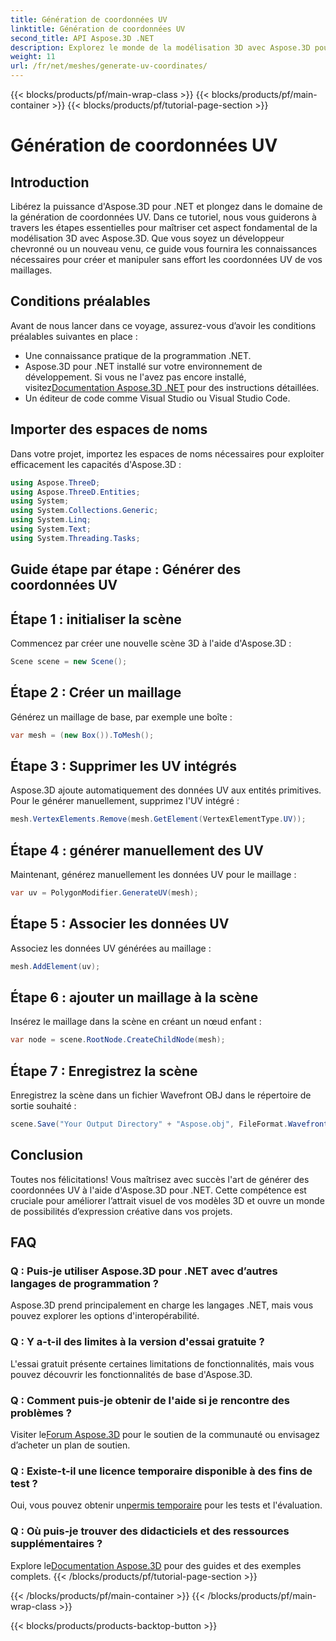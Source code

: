 ```yaml
---
title: Génération de coordonnées UV
linktitle: Génération de coordonnées UV
second_title: API Aspose.3D .NET
description: Explorez le monde de la modélisation 3D avec Aspose.3D pour .NET. Maîtrisez la génération de coordonnées UV sans effort. Élevez vos projets maintenant !
weight: 11
url: /fr/net/meshes/generate-uv-coordinates/
---
```


{{< blocks/products/pf/main-wrap-class >}}
{{< blocks/products/pf/main-container >}}
{{< blocks/products/pf/tutorial-page-section >}}

# Génération de coordonnées UV

## Introduction
Libérez la puissance d'Aspose.3D pour .NET et plongez dans le domaine de la génération de coordonnées UV. Dans ce tutoriel, nous vous guiderons à travers les étapes essentielles pour maîtriser cet aspect fondamental de la modélisation 3D avec Aspose.3D. Que vous soyez un développeur chevronné ou un nouveau venu, ce guide vous fournira les connaissances nécessaires pour créer et manipuler sans effort les coordonnées UV de vos maillages.
## Conditions préalables
Avant de nous lancer dans ce voyage, assurez-vous d’avoir les conditions préalables suivantes en place :
- Une connaissance pratique de la programmation .NET.
-  Aspose.3D pour .NET installé sur votre environnement de développement. Si vous ne l'avez pas encore installé, visitez[Documentation Aspose.3D .NET](https://reference.aspose.com/3d/net/) pour des instructions détaillées.
- Un éditeur de code comme Visual Studio ou Visual Studio Code.
## Importer des espaces de noms
Dans votre projet, importez les espaces de noms nécessaires pour exploiter efficacement les capacités d'Aspose.3D :
```csharp
using Aspose.ThreeD;
using Aspose.ThreeD.Entities;
using System;
using System.Collections.Generic;
using System.Linq;
using System.Text;
using System.Threading.Tasks;
```
## Guide étape par étape : Générer des coordonnées UV
## Étape 1 : initialiser la scène
Commencez par créer une nouvelle scène 3D à l'aide d'Aspose.3D :
```csharp
Scene scene = new Scene();
```
## Étape 2 : Créer un maillage
Générez un maillage de base, par exemple une boîte :
```csharp
var mesh = (new Box()).ToMesh();
```
## Étape 3 : Supprimer les UV intégrés
Aspose.3D ajoute automatiquement des données UV aux entités primitives. Pour le générer manuellement, supprimez l'UV intégré :
```csharp
mesh.VertexElements.Remove(mesh.GetElement(VertexElementType.UV));
```
## Étape 4 : générer manuellement des UV
Maintenant, générez manuellement les données UV pour le maillage :
```csharp
var uv = PolygonModifier.GenerateUV(mesh);
```
## Étape 5 : Associer les données UV
Associez les données UV générées au maillage :
```csharp
mesh.AddElement(uv);
```
## Étape 6 : ajouter un maillage à la scène
Insérez le maillage dans la scène en créant un nœud enfant :
```csharp
var node = scene.RootNode.CreateChildNode(mesh);
```
## Étape 7 : Enregistrez la scène
Enregistrez la scène dans un fichier Wavefront OBJ dans le répertoire de sortie souhaité :
```csharp
scene.Save("Your Output Directory" + "Aspose.obj", FileFormat.WavefrontOBJ);
```
## Conclusion
Toutes nos félicitations! Vous maîtrisez avec succès l'art de générer des coordonnées UV à l'aide d'Aspose.3D pour .NET. Cette compétence est cruciale pour améliorer l’attrait visuel de vos modèles 3D et ouvre un monde de possibilités d’expression créative dans vos projets.
## FAQ
### Q : Puis-je utiliser Aspose.3D pour .NET avec d’autres langages de programmation ?
Aspose.3D prend principalement en charge les langages .NET, mais vous pouvez explorer les options d'interopérabilité.
### Q : Y a-t-il des limites à la version d'essai gratuite ?
L'essai gratuit présente certaines limitations de fonctionnalités, mais vous pouvez découvrir les fonctionnalités de base d'Aspose.3D.
### Q : Comment puis-je obtenir de l'aide si je rencontre des problèmes ?
 Visiter le[Forum Aspose.3D](https://forum.aspose.com/c/3d/18) pour le soutien de la communauté ou envisagez d’acheter un plan de soutien.
### Q : Existe-t-il une licence temporaire disponible à des fins de test ?
 Oui, vous pouvez obtenir un[permis temporaire](https://purchase.aspose.com/temporary-license/) pour les tests et l'évaluation.
### Q : Où puis-je trouver des didacticiels et des ressources supplémentaires ?
 Explore le[Documentation Aspose.3D](https://reference.aspose.com/3d/net/) pour des guides et des exemples complets.
{{< /blocks/products/pf/tutorial-page-section >}}

{{< /blocks/products/pf/main-container >}}
{{< /blocks/products/pf/main-wrap-class >}}

{{< blocks/products/products-backtop-button >}}
